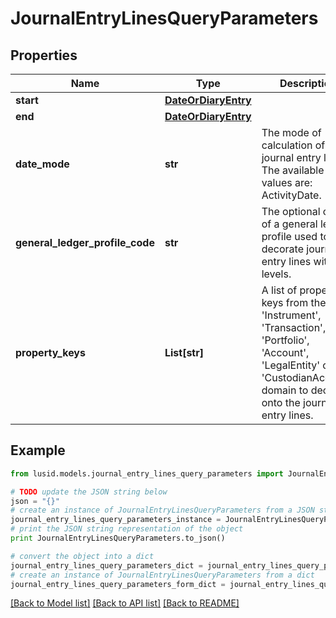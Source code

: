 # JournalEntryLinesQueryParameters


## Properties
Name | Type | Description | Notes
------------ | ------------- | ------------- | -------------
**start** | [**DateOrDiaryEntry**](DateOrDiaryEntry.md) |  | [optional] 
**end** | [**DateOrDiaryEntry**](DateOrDiaryEntry.md) |  | [optional] 
**date_mode** | **str** | The mode of calculation of the journal entry lines. The available values are: ActivityDate. | [optional] 
**general_ledger_profile_code** | **str** | The optional code of a general ledger profile used to decorate journal entry lines with levels. | [optional] 
**property_keys** | **List[str]** | A list of property keys from the &#39;Instrument&#39;, &#39;Transaction&#39;, &#39;Portfolio&#39;, &#39;Account&#39;, &#39;LegalEntity&#39; or &#39;CustodianAccount&#39; domain to decorate onto the journal entry lines. | [optional] 

## Example

```python
from lusid.models.journal_entry_lines_query_parameters import JournalEntryLinesQueryParameters

# TODO update the JSON string below
json = "{}"
# create an instance of JournalEntryLinesQueryParameters from a JSON string
journal_entry_lines_query_parameters_instance = JournalEntryLinesQueryParameters.from_json(json)
# print the JSON string representation of the object
print JournalEntryLinesQueryParameters.to_json()

# convert the object into a dict
journal_entry_lines_query_parameters_dict = journal_entry_lines_query_parameters_instance.to_dict()
# create an instance of JournalEntryLinesQueryParameters from a dict
journal_entry_lines_query_parameters_form_dict = journal_entry_lines_query_parameters.from_dict(journal_entry_lines_query_parameters_dict)
```
[[Back to Model list]](../README.md#documentation-for-models) [[Back to API list]](../README.md#documentation-for-api-endpoints) [[Back to README]](../README.md)


